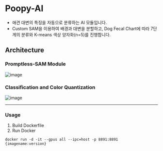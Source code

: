 # Poopy-AI
- 애견 대변의 특징을 자동으로 분류하는 AI 모듈입니다.
- Custom SAM을 이용하여 배경과 대변을 분할하고, Dog Fecal Chart에 따라 7단계의 분류와 K-means 색상 양자화(n=5)를 진행합니다.
  
## Architecture
### Promptless-SAM Module
![image](https://github.com/user-attachments/assets/b48b034e-87b2-4095-b8fd-72e51aaf5909)
### Classification and Color Quantization
![image](https://github.com/user-attachments/assets/9df06529-506b-4da7-8120-8019a5f7de6b)

------------------
### Usage
1. Build Dockerfile
2. Run Docker
```
docker run -d -it --gpus all --ipc=host -p 8891:8891 {imagename:version}
```
